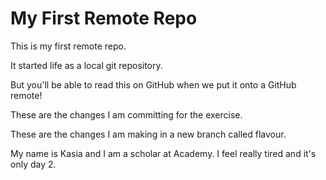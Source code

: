 # My First Remote Repo

This is my first remote repo.

It started life as a local git repository.

But you'll be able to read this on GitHub when we put it onto a GitHub remote!

These are the changes I am committing for the exercise.

These are the changes I am making in a new branch called flavour.

My name is Kasia and I am a scholar at Academy. I feel really tired and it's only day 2.

